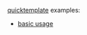 [quicktemplate](https://github.com/valyala/quicktemplate) examples:

* [basic usage](https://github.com/valyala/quicktemplate/tree/master/examples/basicserver)
